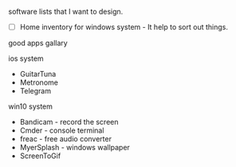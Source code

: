 software lists that I want to design.

- [ ] Home inventory for windows system - It help to sort out things.

good apps gallary

ios system

- GuitarTuna
- Metronome
- Telegram

win10 system

- Bandicam - record the screen
- Cmder - console terminal
- freac - free audio converter
- MyerSplash - windows wallpaper
- ScreenToGif
